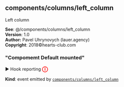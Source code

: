 <a name="module_components/columns/left_column"></a>

## components/columns/left_column
Left column

**See**: @/components/columns/left_column  
**Version**: 1.0  
**Author:** Pavel Uhrynovych (lauer.agency)  
**Copyright**: 2018©hearts-club.com  
<a name="module_components/columns/left_column..event_Compomemt <strong>Default</strong> mounted"></a>

### "Compomemt <strong>Default</strong> mounted"
▶ Hook reporting <strong style="color:red; font-size: 18px;">ⓘ</strong>

**Kind**: event emitted by <code>[components/columns/left_column](#module_components/columns/left_column)</code>  

